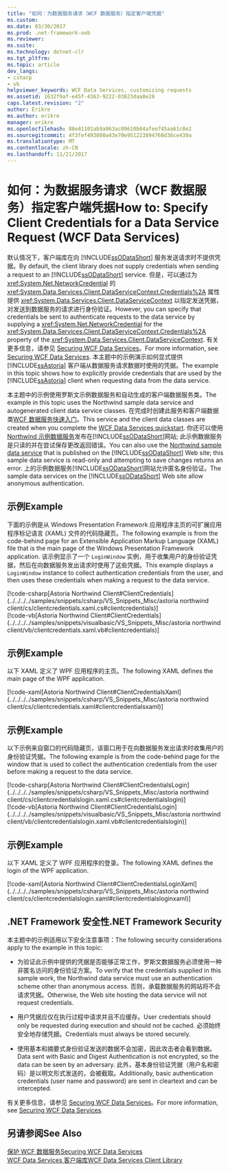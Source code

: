 ```yaml
---
title: "如何：为数据服务请求（WCF 数据服务）指定客户端凭据"
ms.custom: 
ms.date: 03/30/2017
ms.prod: .net-framework-oob
ms.reviewer: 
ms.suite: 
ms.technology: dotnet-clr
ms.tgt_pltfrm: 
ms.topic: article
dev_langs:
- csharp
- vb
helpviewer_keywords: WCF Data Services, customizing requests
ms.assetid: 1632f9af-e45f-4363-9222-03823daa8e28
caps.latest.revision: "2"
author: Erikre
ms.author: erikre
manager: erikre
ms.openlocfilehash: 88e41101ab9a963ac09610b04afee745aa61c8e2
ms.sourcegitcommit: 4f3fef493080a43e70e951223894768d36ce430a
ms.translationtype: MT
ms.contentlocale: zh-CN
ms.lasthandoff: 11/21/2017
---
```

# <a name="how-to-specify-client-credentials-for-a-data-service-request-wcf-data-services"></a><span data-ttu-id="bed1f-102">如何：为数据服务请求（WCF 数据服务）指定客户端凭据</span><span class="sxs-lookup"><span data-stu-id="bed1f-102">How to: Specify Client Credentials for a Data Service Request (WCF Data Services)</span></span>
<span data-ttu-id="bed1f-103">默认情况下，客户端库在向 [!INCLUDE[ssODataShort](../../../../includes/ssodatashort-md.md)] 服务发送请求时不提供凭据。</span><span class="sxs-lookup"><span data-stu-id="bed1f-103">By default, the client library does not supply credentials when sending a request to an [!INCLUDE[ssODataShort](../../../../includes/ssodatashort-md.md)] service.</span></span> <span data-ttu-id="bed1f-104">但是，可以通过为 <xref:System.Net.NetworkCredential> 的 <xref:System.Data.Services.Client.DataServiceContext.Credentials%2A> 属性提供 <xref:System.Data.Services.Client.DataServiceContext> 以指定发送凭据，对发送到数据服务的请求进行身份验证。</span><span class="sxs-lookup"><span data-stu-id="bed1f-104">However, you can specify that credentials be sent to authenticate requests to the data service by supplying a <xref:System.Net.NetworkCredential> for the <xref:System.Data.Services.Client.DataServiceContext.Credentials%2A> property of the <xref:System.Data.Services.Client.DataServiceContext>.</span></span> <span data-ttu-id="bed1f-105">有关更多信息，请参见 [Securing WCF Data Services](../../../../docs/framework/data/wcf/securing-wcf-data-services.md)。</span><span class="sxs-lookup"><span data-stu-id="bed1f-105">For more information, see [Securing WCF Data Services](../../../../docs/framework/data/wcf/securing-wcf-data-services.md).</span></span> <span data-ttu-id="bed1f-106">本主题中的示例演示如何显式提供 [!INCLUDE[ssAstoria](../../../../includes/ssastoria-md.md)] 客户端从数据服务请求数据时使用的凭据。</span><span class="sxs-lookup"><span data-stu-id="bed1f-106">The example in this topic shows how to explicitly provide credentials that are used by the [!INCLUDE[ssAstoria](../../../../includes/ssastoria-md.md)] client when requesting data from the data service.</span></span>  
  
 <span data-ttu-id="bed1f-107">本主题中的示例使用罗斯文示例数据服务和自动生成的客户端数据服务类。</span><span class="sxs-lookup"><span data-stu-id="bed1f-107">The example in this topic uses the Northwind sample data service and autogenerated client data service classes.</span></span> <span data-ttu-id="bed1f-108">在完成时创建此服务和客户端数据类[WCF 数据服务快速入门](../../../../docs/framework/data/wcf/quickstart-wcf-data-services.md)。</span><span class="sxs-lookup"><span data-stu-id="bed1f-108">This service and the client data classes are created when you complete the [WCF Data Services quickstart](../../../../docs/framework/data/wcf/quickstart-wcf-data-services.md).</span></span> <span data-ttu-id="bed1f-109">你还可以使用[Northwind 示例数据服务](http://go.microsoft.com/fwlink/?LinkId=187426)发布在[!INCLUDE[ssODataShort](../../../../includes/ssodatashort-md.md)]网站; 此示例数据服务是只读的并在尝试保存更改返回错误。</span><span class="sxs-lookup"><span data-stu-id="bed1f-109">You can also use the [Northwind sample data service](http://go.microsoft.com/fwlink/?LinkId=187426) that is published on the [!INCLUDE[ssODataShort](../../../../includes/ssodatashort-md.md)] Web site; this sample data service is read-only and attempting to save changes returns an error.</span></span> <span data-ttu-id="bed1f-110">上的示例数据服务[!INCLUDE[ssODataShort](../../../../includes/ssodatashort-md.md)]网站允许匿名身份验证。</span><span class="sxs-lookup"><span data-stu-id="bed1f-110">The sample data services on the [!INCLUDE[ssODataShort](../../../../includes/ssodatashort-md.md)] Web site allow anonymous authentication.</span></span>  
  
## <a name="example"></a><span data-ttu-id="bed1f-111">示例</span><span class="sxs-lookup"><span data-stu-id="bed1f-111">Example</span></span>  
 <span data-ttu-id="bed1f-112">下面的示例是从 Windows Presentation Framework 应用程序主页的可扩展应用程序标记语言 (XAML) 文件的代码隐藏页。</span><span class="sxs-lookup"><span data-stu-id="bed1f-112">The following example is from the code-behind page for an Extensible Application Markup Language (XAML) file that is the main page of the Windows Presentation Framework application.</span></span> <span data-ttu-id="bed1f-113">该示例显示了一个 `LoginWindow` 实例，用于收集用户的身份验证凭据，然后在向数据服务发出请求时使用了这些凭据。</span><span class="sxs-lookup"><span data-stu-id="bed1f-113">This example displays a `LoginWindow` instance to collect authentication credentials from the user, and then uses these credentials when making a request to the data service.</span></span>  
  
 [!code-csharp[Astoria Northwind Client#ClientCredentials](../../../../samples/snippets/csharp/VS_Snippets_Misc/astoria northwind client/cs/clientcredentials.xaml.cs#clientcredentials)]  
 [!code-vb[Astoria Northwind Client#ClientCredentials](../../../../samples/snippets/visualbasic/VS_Snippets_Misc/astoria northwind client/vb/clientcredentials.xaml.vb#clientcredentials)]
  
## <a name="example"></a><span data-ttu-id="bed1f-114">示例</span><span class="sxs-lookup"><span data-stu-id="bed1f-114">Example</span></span>  
 <span data-ttu-id="bed1f-115">以下 XAML 定义了 WPF 应用程序的主页。</span><span class="sxs-lookup"><span data-stu-id="bed1f-115">The following XAML defines the main page of the WPF application.</span></span>  
  
 [!code-xaml[Astoria Northwind Client#ClientCredentialsXaml](../../../../samples/snippets/csharp/VS_Snippets_Misc/astoria northwind client/cs/clientcredentials.xaml#clientcredentialsxaml)]  
  
## <a name="example"></a><span data-ttu-id="bed1f-116">示例</span><span class="sxs-lookup"><span data-stu-id="bed1f-116">Example</span></span>  
 <span data-ttu-id="bed1f-117">以下示例来自窗口的代码隐藏页，该窗口用于在向数据服务发出请求时收集用户的身份验证凭据。</span><span class="sxs-lookup"><span data-stu-id="bed1f-117">The following example is from the code-behind page for the window that is used to collect the authentication credentials from the user before making a request to the data service.</span></span>  
  
 [!code-csharp[Astoria Northwind Client#ClientCredentialsLogin](../../../../samples/snippets/csharp/VS_Snippets_Misc/astoria northwind client/cs/clientcredentialslogin.xaml.cs#clientcredentialslogin)]  
 [!code-vb[Astoria Northwind Client#ClientCredentialsLogin](../../../../samples/snippets/visualbasic/VS_Snippets_Misc/astoria northwind client/vb/clientcredentialslogin.xaml.vb#clientcredentialslogin)]
  
## <a name="example"></a><span data-ttu-id="bed1f-118">示例</span><span class="sxs-lookup"><span data-stu-id="bed1f-118">Example</span></span>  
 <span data-ttu-id="bed1f-119">以下 XAML 定义了 WPF 应用程序的登录。</span><span class="sxs-lookup"><span data-stu-id="bed1f-119">The following XAML defines the login of the WPF application.</span></span>  
  
 [!code-xaml[Astoria Northwind Client#ClientCredentialsLoginXaml](../../../../samples/snippets/csharp/VS_Snippets_Misc/astoria northwind client/cs/clientcredentialslogin.xaml#clientcredentialsloginxaml)]  
  
## <a name="net-framework-security"></a><span data-ttu-id="bed1f-120">.NET Framework 安全性</span><span class="sxs-lookup"><span data-stu-id="bed1f-120">.NET Framework Security</span></span>  
 <span data-ttu-id="bed1f-121">本主题中的示例适用以下安全注意事项：</span><span class="sxs-lookup"><span data-stu-id="bed1f-121">The following security considerations apply to the example in this topic:</span></span>  
  
-   <span data-ttu-id="bed1f-122">为验证此示例中提供的凭据是否能够正常工作，罗斯文数据服务必须使用一种非匿名访问的身份验证方案。</span><span class="sxs-lookup"><span data-stu-id="bed1f-122">To verify that the credentials supplied in this sample work, the Northwind data service must use an authentication scheme other than anonymous access.</span></span> <span data-ttu-id="bed1f-123">否则，承载数据服务的网站将不会请求凭据。</span><span class="sxs-lookup"><span data-stu-id="bed1f-123">Otherwise, the Web site hosting the data service will not request credentials.</span></span>  
  
-   <span data-ttu-id="bed1f-124">用户凭据应仅在执行过程中请求并且不应缓存。</span><span class="sxs-lookup"><span data-stu-id="bed1f-124">User credentials should only be requested during execution and should not be cached.</span></span> <span data-ttu-id="bed1f-125">必须始终安全地存储凭据。</span><span class="sxs-lookup"><span data-stu-id="bed1f-125">Credentials must always be stored securely.</span></span>  
  
-   <span data-ttu-id="bed1f-126">使用基本和摘要式身份验证发送的数据不会加密，因此攻击者会看到数据。</span><span class="sxs-lookup"><span data-stu-id="bed1f-126">Data sent with Basic and Digest Authentication is not encrypted, so the data can be seen by an adversary.</span></span> <span data-ttu-id="bed1f-127">此外，基本身份验证凭据（用户名和密码）是以明文形式发送的，会被截取。</span><span class="sxs-lookup"><span data-stu-id="bed1f-127">Additionally, basic authentication credentials (user name and password) are sent in cleartext and can be intercepted.</span></span>  
  
 <span data-ttu-id="bed1f-128">有关更多信息，请参见 [Securing WCF Data Services](../../../../docs/framework/data/wcf/securing-wcf-data-services.md)。</span><span class="sxs-lookup"><span data-stu-id="bed1f-128">For more information, see [Securing WCF Data Services](../../../../docs/framework/data/wcf/securing-wcf-data-services.md).</span></span>  
  
## <a name="see-also"></a><span data-ttu-id="bed1f-129">另请参阅</span><span class="sxs-lookup"><span data-stu-id="bed1f-129">See Also</span></span>  
 [<span data-ttu-id="bed1f-130">保护 WCF 数据服务</span><span class="sxs-lookup"><span data-stu-id="bed1f-130">Securing WCF Data Services</span></span>](../../../../docs/framework/data/wcf/securing-wcf-data-services.md)  
 [<span data-ttu-id="bed1f-131">WCF Data Services 客户端库</span><span class="sxs-lookup"><span data-stu-id="bed1f-131">WCF Data Services Client Library</span></span>](../../../../docs/framework/data/wcf/wcf-data-services-client-library.md)
